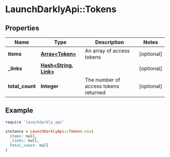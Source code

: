 # LaunchDarklyApi::Tokens

## Properties

| Name | Type | Description | Notes |
| ---- | ---- | ----------- | ----- |
| **items** | [**Array&lt;Token&gt;**](Token.md) | An array of access tokens | [optional] |
| **_links** | [**Hash&lt;String, Link&gt;**](Link.md) |  | [optional] |
| **total_count** | **Integer** | The number of access tokens returned | [optional] |

## Example

```ruby
require 'launchdarkly_api'

instance = LaunchDarklyApi::Tokens.new(
  items: null,
  _links: null,
  total_count: null
)
```

